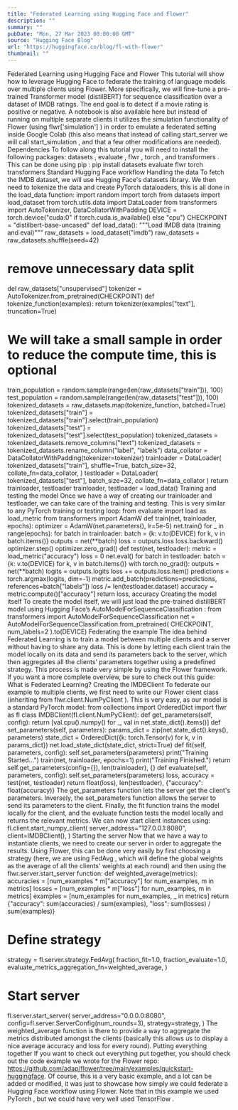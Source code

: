 ```yaml
---
title: "Federated Learning using Hugging Face and Flower"
description: ""
summary: ""
pubDate: "Mon, 27 Mar 2023 00:00:00 GMT"
source: "Hugging Face Blog"
url: "https://huggingface.co/blog/fl-with-flower"
thumbnail: ""
---
```


Federated Learning using Hugging Face and Flower
This tutorial will show how to leverage Hugging Face to federate the training of language models over multiple clients using Flower. More specifically, we will fine-tune a pre-trained Transformer model (distilBERT) for sequence classification over a dataset of IMDB ratings. The end goal is to detect if a movie rating is positive or negative.
A notebook is also available here but instead of running on multiple separate clients it utilizes the simulation functionality of Flower (using flwr['simulation']
) in order to emulate a federated setting inside Google Colab (this also means that instead of calling start_server
we will call start_simulation
, and that a few other modifications are needed).
Dependencies
To follow along this tutorial you will need to install the following packages: datasets
, evaluate
, flwr
, torch
, and transformers
. This can be done using pip
:
pip install datasets evaluate flwr torch transformers
Standard Hugging Face workflow
Handling the data
To fetch the IMDB dataset, we will use Hugging Face's datasets
library. We then need to tokenize the data and create PyTorch
dataloaders, this is all done in the load_data
function:
import random
import torch
from datasets import load_dataset
from torch.utils.data import DataLoader
from transformers import AutoTokenizer, DataCollatorWithPadding
DEVICE = torch.device("cuda:0" if torch.cuda.is_available() else "cpu")
CHECKPOINT = "distilbert-base-uncased"
def load_data():
"""Load IMDB data (training and eval)"""
raw_datasets = load_dataset("imdb")
raw_datasets = raw_datasets.shuffle(seed=42)
# remove unnecessary data split
del raw_datasets["unsupervised"]
tokenizer = AutoTokenizer.from_pretrained(CHECKPOINT)
def tokenize_function(examples):
return tokenizer(examples["text"], truncation=True)
# We will take a small sample in order to reduce the compute time, this is optional
train_population = random.sample(range(len(raw_datasets["train"])), 100)
test_population = random.sample(range(len(raw_datasets["test"])), 100)
tokenized_datasets = raw_datasets.map(tokenize_function, batched=True)
tokenized_datasets["train"] = tokenized_datasets["train"].select(train_population)
tokenized_datasets["test"] = tokenized_datasets["test"].select(test_population)
tokenized_datasets = tokenized_datasets.remove_columns("text")
tokenized_datasets = tokenized_datasets.rename_column("label", "labels")
data_collator = DataCollatorWithPadding(tokenizer=tokenizer)
trainloader = DataLoader(
tokenized_datasets["train"],
shuffle=True,
batch_size=32,
collate_fn=data_collator,
)
testloader = DataLoader(
tokenized_datasets["test"], batch_size=32, collate_fn=data_collator
)
return trainloader, testloader
trainloader, testloader = load_data()
Training and testing the model
Once we have a way of creating our trainloader and testloader, we can take care of the training and testing. This is very similar to any PyTorch
training or testing loop:
from evaluate import load as load_metric
from transformers import AdamW
def train(net, trainloader, epochs):
optimizer = AdamW(net.parameters(), lr=5e-5)
net.train()
for _ in range(epochs):
for batch in trainloader:
batch = {k: v.to(DEVICE) for k, v in batch.items()}
outputs = net(**batch)
loss = outputs.loss
loss.backward()
optimizer.step()
optimizer.zero_grad()
def test(net, testloader):
metric = load_metric("accuracy")
loss = 0
net.eval()
for batch in testloader:
batch = {k: v.to(DEVICE) for k, v in batch.items()}
with torch.no_grad():
outputs = net(**batch)
logits = outputs.logits
loss += outputs.loss.item()
predictions = torch.argmax(logits, dim=-1)
metric.add_batch(predictions=predictions, references=batch["labels"])
loss /= len(testloader.dataset)
accuracy = metric.compute()["accuracy"]
return loss, accuracy
Creating the model itself
To create the model itself, we will just load the pre-trained distillBERT model using Hugging Face’s AutoModelForSequenceClassification
:
from transformers import AutoModelForSequenceClassification
net = AutoModelForSequenceClassification.from_pretrained(
CHECKPOINT, num_labels=2
).to(DEVICE)
Federating the example
The idea behind Federated Learning is to train a model between multiple clients and a server without having to share any data. This is done by letting each client train the model locally on its data and send its parameters back to the server, which then aggregates all the clients’ parameters together using a predefined strategy. This process is made very simple by using the Flower framework. If you want a more complete overview, be sure to check out this guide: What is Federated Learning?
Creating the IMDBClient
To federate our example to multiple clients, we first need to write our Flower client class (inheriting from flwr.client.NumPyClient
). This is very easy, as our model is a standard PyTorch
model:
from collections import OrderedDict
import flwr as fl
class IMDBClient(fl.client.NumPyClient):
def get_parameters(self, config):
return [val.cpu().numpy() for _, val in net.state_dict().items()]
def set_parameters(self, parameters):
params_dict = zip(net.state_dict().keys(), parameters)
state_dict = OrderedDict({k: torch.Tensor(v) for k, v in params_dict})
net.load_state_dict(state_dict, strict=True)
def fit(self, parameters, config):
self.set_parameters(parameters)
print("Training Started...")
train(net, trainloader, epochs=1)
print("Training Finished.")
return self.get_parameters(config={}), len(trainloader), {}
def evaluate(self, parameters, config):
self.set_parameters(parameters)
loss, accuracy = test(net, testloader)
return float(loss), len(testloader), {"accuracy": float(accuracy)}
The get_parameters
function lets the server get the client's parameters. Inversely, the set_parameters
function allows the server to send its parameters to the client. Finally, the fit
function trains the model locally for the client, and the evaluate
function tests the model locally and returns the relevant metrics.
We can now start client instances using:
fl.client.start_numpy_client(
server_address="127.0.0.1:8080",
client=IMDBClient(),
)
Starting the server
Now that we have a way to instantiate clients, we need to create our server in order to aggregate the results. Using Flower, this can be done very easily by first choosing a strategy (here, we are using FedAvg
, which will define the global weights as the average of all the clients' weights at each round) and then using the flwr.server.start_server
function:
def weighted_average(metrics):
accuracies = [num_examples * m["accuracy"] for num_examples, m in metrics]
losses = [num_examples * m["loss"] for num_examples, m in metrics]
examples = [num_examples for num_examples, _ in metrics]
return {"accuracy": sum(accuracies) / sum(examples), "loss": sum(losses) / sum(examples)}
# Define strategy
strategy = fl.server.strategy.FedAvg(
fraction_fit=1.0,
fraction_evaluate=1.0,
evaluate_metrics_aggregation_fn=weighted_average,
)
# Start server
fl.server.start_server(
server_address="0.0.0.0:8080",
config=fl.server.ServerConfig(num_rounds=3),
strategy=strategy,
)
The weighted_average
function is there to provide a way to aggregate the metrics distributed amongst the clients (basically this allows us to display a nice average accuracy and loss for every round).
Putting everything together
If you want to check out everything put together, you should check out the code example we wrote for the Flower repo: https://github.com/adap/flower/tree/main/examples/quickstart-huggingface.
Of course, this is a very basic example, and a lot can be added or modified, it was just to showcase how simply we could federate a Hugging Face workflow using Flower.
Note that in this example we used PyTorch
, but we could have very well used TensorFlow
.